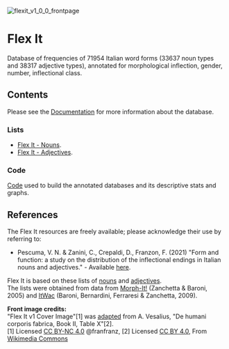 ![flexit_v1_0_0_frontpage](https://user-images.githubusercontent.com/68060778/119316227-ff47f200-bc76-11eb-9735-325ffe37f00e.png)

# Flex It
Database of frequencies of 71954 Italian word forms (33637 noun types and 38317 adjective types), annotated for morphological inflection, gender, number, inflectional class. 

## Contents 
Please see the [Documentation](https://github.com/franfranz/Flex_it/blob/main/Flex_it_V1_0_4_contents.pdf) for more information about the database. 

### Lists
* [Flex It - Nouns](https://github.com/franfranz/Flex_it/blob/main/Flex_it_nouns.csv).
* [Flex It - Adjectives](https://github.com/franfranz/Flex_it/blob/main/Flex_it_adj.csv).

### Code
[Code](https://github.com/franfranz/Flex_it/tree/main/code) used to build the annotated databases and its descriptive stats and graphs. 

## References
The Flex It resources are freely available; please acknowledge their use by referring to:

* Pescuma, V. N. & Zanini, C., Crepaldi, D., Franzon, F. (2021) "Form and function: a study on the distribution of the inflectional endings in Italian nouns and adjectives." - Available [here](https://doi.org/10.3389/fpsyg.2021.720228). 

Flex It is based on these lists of [nouns](https://github.com/franfranz/Word_Frequency_Lists_ITA/blob/main/itwac_nouns_lemmas_raw_2_0_0.zip) and [adjectives](https://github.com/franfranz/Word_Frequency_Lists_ITA/blob/main/itwac_adj_lemmas_notail_2_1_0.csv). \
The lists were obtained from data from [Morph-It!](https://docs.sslmit.unibo.it/doku.php?id=resources:morph-it) (Zanchetta & Baroni, 2005) and [ItWac](https://cqpweb.lancs.ac.uk/itwac/) (Baroni, Bernardini, Ferraresi & Zanchetta, 2009). 

**Front image credits:**  
"Flex It v1 Cover Image"[1] was [adapted](https://github.com/franfranz/Graphs_and_Pics_Toytools) from A. Vesalius, "De humani corporis fabrica, Book II, Table X"[2]. \
 [1] Licensed [CC BY-NC 4.0](https://creativecommons.org/licenses/by-nc/4.0/) @franfranz, [2] Licensed [CC BY 4.0](https://creativecommons.org/licenses/by/4.0/), From [Wikimedia Commons](https://upload.wikimedia.org/wikipedia/commons/4/4a/A._Vesalius%2C_De_humani_corporis_fabrica._Wellcome_L0021650.jpg)
